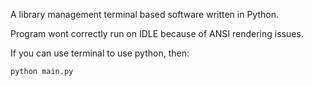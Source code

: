 A library management terminal based software written in Python.

Program wont correctly run on IDLE because of ANSI rendering issues.

If you can use terminal to use python, then:
```
python main.py
```
